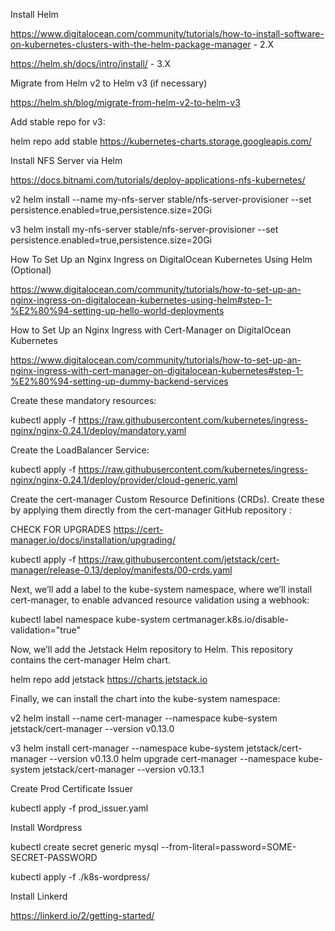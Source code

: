 Install Helm

https://www.digitalocean.com/community/tutorials/how-to-install-software-on-kubernetes-clusters-with-the-helm-package-manager - 2.X

https://helm.sh/docs/intro/install/ - 3.X


Migrate from Helm v2 to Helm v3 (if necessary)

https://helm.sh/blog/migrate-from-helm-v2-to-helm-v3


Add stable repo for v3:

helm repo add stable https://kubernetes-charts.storage.googleapis.com/


Install NFS Server via Helm

https://docs.bitnami.com/tutorials/deploy-applications-nfs-kubernetes/

v2
helm install --name my-nfs-server stable/nfs-server-provisioner --set persistence.enabled=true,persistence.size=20Gi

v3
helm install my-nfs-server stable/nfs-server-provisioner --set persistence.enabled=true,persistence.size=20Gi


How To Set Up an Nginx Ingress on DigitalOcean Kubernetes Using Helm (Optional)

https://www.digitalocean.com/community/tutorials/how-to-set-up-an-nginx-ingress-on-digitalocean-kubernetes-using-helm#step-1-%E2%80%94-setting-up-hello-world-deployments

How to Set Up an Nginx Ingress with Cert-Manager on DigitalOcean Kubernetes

https://www.digitalocean.com/community/tutorials/how-to-set-up-an-nginx-ingress-with-cert-manager-on-digitalocean-kubernetes#step-1-%E2%80%94-setting-up-dummy-backend-services


Create these mandatory resources:

kubectl apply -f https://raw.githubusercontent.com/kubernetes/ingress-nginx/nginx-0.24.1/deploy/mandatory.yaml


Create the LoadBalancer Service:

kubectl apply -f https://raw.githubusercontent.com/kubernetes/ingress-nginx/nginx-0.24.1/deploy/provider/cloud-generic.yaml



Create the cert-manager Custom Resource Definitions (CRDs). Create these by applying them directly from the cert-manager GitHub repository :

CHECK FOR UPGRADES
https://cert-manager.io/docs/installation/upgrading/

kubectl apply -f https://raw.githubusercontent.com/jetstack/cert-manager/release-0.13/deploy/manifests/00-crds.yaml

Next, we’ll add a label to the kube-system namespace, where we’ll install cert-manager, to enable advanced resource validation using a webhook:

kubectl label namespace kube-system certmanager.k8s.io/disable-validation="true"

Now, we’ll add the Jetstack Helm repository to Helm. This repository contains the cert-manager Helm chart.

helm repo add jetstack https://charts.jetstack.io

Finally, we can install the chart into the kube-system namespace:

v2
helm install --name cert-manager --namespace kube-system jetstack/cert-manager --version v0.13.0

v3
helm install cert-manager --namespace kube-system jetstack/cert-manager --version v0.13.0
helm upgrade cert-manager --namespace kube-system jetstack/cert-manager --version v0.13.1



Create Prod Certificate Issuer

kubectl apply -f prod_issuer.yaml


Install Wordpress

kubectl create secret generic mysql --from-literal=password=SOME-SECRET-PASSWORD

kubectl apply -f ./k8s-wordpress/


Install Linkerd

https://linkerd.io/2/getting-started/




